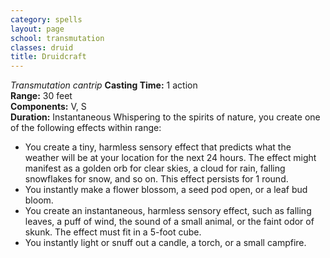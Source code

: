 ```yaml
---
category: spells
layout: page
school: transmutation
classes: druid
title: Druidcraft 
---
```

_Transmutation cantrip_ 
**Casting Time:** 1 action    
**Range:** 30 feet    
**Components:** V, S    
**Duration:** Instantaneous 
Whispering to the spirits of nature, you create one of the following effects within range: 
* You create a tiny, harmless sensory effect that predicts what the weather will be at your location for the next 24 hours. The effect might manifest as a golden orb for clear skies, a cloud for rain, falling snowflakes for snow, and so on. This effect persists for 1 round. 
* You instantly make a flower blossom, a seed pod open, or a leaf bud bloom. 
* You create an instantaneous, harmless sensory effect, such as falling leaves, a puff of wind, the sound of a small animal, or the faint odor of skunk. The effect must fit in a 5-foot cube. 
* You instantly light or snuff out a candle, a torch, or a small campfire.